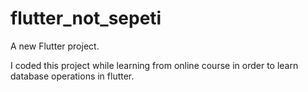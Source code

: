 # flutter_not_sepeti

A new Flutter project.


I coded this project while learning from online course in order to learn database operations in flutter.
